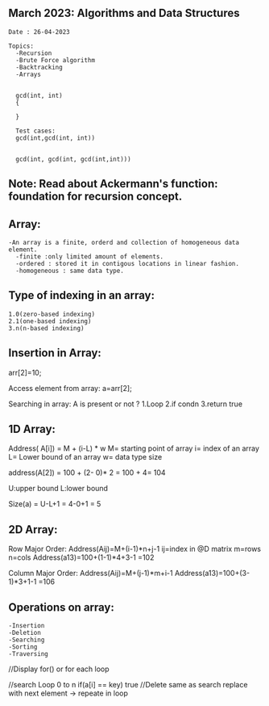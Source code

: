 
March 2023: Algorithms and Data Structures
------------------------------------------

    Date : 26-04-2023
    
    Topics:
      -Recursion
      -Brute Force algorithm
      -Backtracking
      -Arrays
	
	
      gcd(int, int)
      {

      }

      Test cases:
      gcd(int,gcd(int, int))


      gcd(int, gcd(int, gcd(int,int)))
	
 ## Note: Read about Ackermann's function: foundation for recursion concept.

Array:
------

    -An array is a finite, orderd and collection of homogeneous data element.
      -finite :only limited amount of elements.
      -ordered : stored it in contigous locations in linear fashion.
      -homogeneous : same data type.
      
 Type of indexing in an array:
-------------------------------

    1.0(zero-based indexing)
    2.1(one-based indexing)
    3.n(n-based indexing)

Insertion in Array:
------------------
 arr[2]=10;
 
Access element from array:
 a=arr[2];
 
Searching in array:
A is present or not ?
	1.Loop
	2.if condn
	3.return true

1D Array:
-------------
Address( A[i]) = M + (i-L) * w
M= starting point of array
i= index of an array
L= Lower bound of an array
w= data type size

address(A[2]) = 100 + (2- 0)* 2
			  = 100 + 4= 104

U:upper bound
L:lower bound

Size(a) = U-L+1
		= 4-0+1
		= 5


2D Array:
-------------
Row Major Order:
Address(Aij)=M+(i-1)*n+j-1
ij=index in @D matrix
m=rows
n=cols
Address(a13)=100+(1-1)*4+3-1
			=102


Column Major Order:
Address(Aij)=M+(j-1)*m+i-1
Address(a13)=100+(3-1)*3+1-1
			=106
			
Operations on array:
-------------------
	-Insertion
	-Deletion
	-Searching
	-Sorting
	-Traversing

//Display
for() or for each loop

//search
Loop 0 to n
	if(a[i] == key)
		true
//Delete
same as search
replace with next element -> repeate in loop
